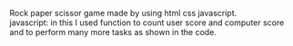 Rock paper scissor game made by using html css javascript.
<br>
javascript: in this I used function to count user score and computer score and to perform many more tasks as shown in the code.
